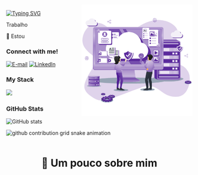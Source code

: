 <img align="right" alt="" height="300px" src="./cloud.png">

[![Typing SVG](https://readme-typing-svg.demolab.com?font=Fira+Code&weight=600&size=25&pause=1000&color=067218&random=false&width=435&height=40&lines=Ol%C3%A1%2C+eu+me+chamo+Pedro+Malcher!+%F0%9F%91%BE%F0%9F%93%9A%F0%9F%92%99)](https://git.io/typing-svg)



<p align="left"> Trabalho</p>
<p align="left">💌 Estou</p>

<h3 align="left">Connect with me!</h3>

[![E-mail](https://img.shields.io/badge/-Email-000?style=for-the-badge&logo=microsoft-outlook&logoColor=067218&color:FFF)](mailto:pedromallcher@gmail.com)
[![LinkedIn](https://img.shields.io/badge/-LinkedIn-000?style=for-the-badge&logo=linkedin&logoColor=FF00F6&color:FFF)](https://www.linkedin.com/in/isac-gondim-07a836227/)

<h3 align="left">My Stack</h3>

<div align="left">
 <img src="https://skillicons.dev/icons?i=html,css,react,js" /> 
</div>


<h3>GitHub Stats</h3>

![GitHub stats](https://github-readme-streak-stats.herokuapp.com/?user=Pedromallcher&theme=dark&hide_border=false)
<br>


<picture>
  <source media="(prefers-color-scheme: dark)" srcset="https://raw.githubusercontent.com/Pedromallcher/Pedromallcher/output/github-contribution-grid-snake-dark.svg">
  <source media="(prefers-color-scheme: light)" srcset="https://raw.githubusercontent.com/Pedromallcher/Pedromallcher/output/github-contribution-grid-snake.svg">
  <img alt="github contribution grid snake animation" src="https://raw.githubusercontent.com/Pedromallcher/Pedromallcher/output/github-contribution-grid-snake.svg">
</picture>
<br><br> 


<div align="center">
  <h1><b>📍 Um pouco sobre mim</b></h3>
</div>

<!-- <p style="text-align: justify;">
  Com uma paixão precoce pela tecnologia, desde jovem tenho buscado criar soluções inovadoras para desafios do mundo real. Desenvolvi projetos como o aplicativo Lia para alunos com deficiência visual e co-criei o RederWa, um ChatBot do WhatsApp. Como Desenvolvedor Back-End na MegaNuv, especializei-me em automação e homologação de sistemas, utilizando uma variedade de linguagens, incluindo JavaScript, Java, Kotlin, SQL Server e Python. Além disso, tenho experiência em desenvolvimento web, trabalhando com HTML, CSS e Shell. Adquiri habilidades significativas em Cloud Computing, gerenciamento de máquinas virtuais com Proxmox, configuração de ambientes Linux com LXC e KVM, e instalação de sistemas Windows. Atualmente, estou ampliando meus conhecimentos em redes, especialmente com o software MikroTik. Estou comprometido em entregar soluções de alta qualidade centradas no cliente e estou sempre em busca de novos desafios para fazer a diferença através da tecnologia.
</p> -->
